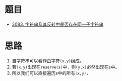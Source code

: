 
# 题目

- [3083. 字符串及其反转中是否存在同一子字符串](https://leetcode.cn/problems/existence-of-a-substring-in-a-string-and-its-reverse/)

# 思路

1. 自字符串可以看作由字符`(x,y)`组成。
2. 若`(x,y)`出现在`reserve(s)`中，则`(y,x)`必然出现在`s`中。
3. 所以我们可以直接遍历s中的所有`(x,y)`，

